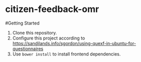 citizen-feedback-omr
====================
#Getting Started
1. Clone this repository.
2. Configure this project according to https://sandilands.info/sgordon/using-quexf-in-ubuntu-for-questionnaires
3. Use `bower install` to install frontend dependencies.
